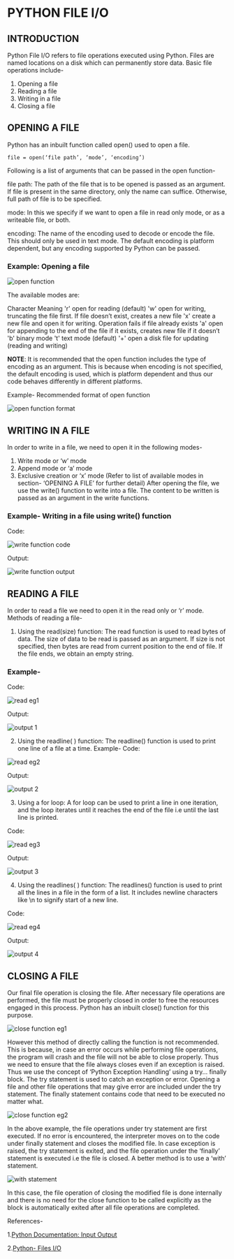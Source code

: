 # PYTHON FILE I/O
## INTRODUCTION
Python File I/O refers to file operations executed using Python.
Files are named locations on a disk which can permanently store data.
Basic file operations include-
1.	Opening a file
2.	Reading a file
3.	Writing in a file
4.	Closing a file

## OPENING A FILE
Python has an inbuilt function called open() used to open a file.

```
file = open(‘file path’, ‘mode’, ‘encoding’) 
```

Following is a list of arguments that can be passed in the open function-


file path:            The path of the file that is to be opened is passed as an argument. If file is present in the same 
                      directory, only the name can suffice. Otherwise, full path of file is to be specified.

mode:                In this we specify if we want to open a file in read only mode, or as a writeable file, or both. 

encoding:            The name of the encoding used to decode or encode the file. This should only be used in text mode. The default 
                      encoding is platform dependent, but any encoding supported by Python can be passed.



### Example: Opening a file

![open function](https://github.com/mridu-pant/winter-of-contributing/blob/29d0e03d1e6bfafba4f2f6e5563f1413c232d0e0/Python/Python_File_IO/Audio/images/file%20open%20eg%201.jpg)

The available modes are:

Character	               Meaning
    'r'	               open for reading (default)
    'w'	               open for writing, truncating the file first. If file doesn’t exist, creates a new file 
    'x'	               create a new file and open it for writing. Operation fails if file already exists
    'a'	               open for appending to the end of the file if it exists, creates new file if it doesn’t
    'b'	               binary mode
    't'	               text mode (default)
    '+'	               open a disk file for updating (reading and writing)

**NOTE**:
It is recommended that the open function includes the type of encoding as an argument. This is because when encoding is not specified, the default encoding is used, which is platform dependent and thus our code behaves differently in different platforms.

Example- Recommended format of open function

![open function format](https://github.com/mridu-pant/winter-of-contributing/blob/29d0e03d1e6bfafba4f2f6e5563f1413c232d0e0/Python/Python_File_IO/Audio/images/file%20open%20eg%202.jpg)
 

## WRITING IN A FILE
In order to write in a file, we need to open it in the following modes-
1.	Write mode or ‘w’ mode
2.	Append mode or ‘a’ mode
3.	Exclusive creation or ‘x’ mode
(Refer to list of available modes in section- ‘OPENING A FILE’ for further detail)
After opening the file, we use the write() function to write into a file. The content to be written is passed as an argument in the write functions.

### Example- Writing in a file using write() function
Code:

![write function code](https://github.com/mridu-pant/winter-of-contributing/blob/29d0e03d1e6bfafba4f2f6e5563f1413c232d0e0/Python/Python_File_IO/Audio/images/file%20write%20eg1.jpg)

Output:

![write function output](https://github.com/mridu-pant/winter-of-contributing/blob/29d0e03d1e6bfafba4f2f6e5563f1413c232d0e0/Python/Python_File_IO/Audio/images/file%20write%20output%201.jpg)

## READING A FILE
In order to read a file we need to open it in the read only or ‘r’ mode.
Methods of reading a file-
1.	Using the read(size) function:
The read function is used to read bytes of data. The size of data to be read is passed as an argument. If size is not specified, then bytes are read from current position to the end of file. If the file ends, we obtain an empty string.


### Example-
Code:

![read eg1](https://github.com/mridu-pant/winter-of-contributing/blob/29d0e03d1e6bfafba4f2f6e5563f1413c232d0e0/Python/Python_File_IO/Audio/images/file%20read%20eg1.jpg) 

Output:

![output 1](https://github.com/mridu-pant/winter-of-contributing/blob/29d0e03d1e6bfafba4f2f6e5563f1413c232d0e0/Python/Python_File_IO/Audio/images/file%20read%20output%201.jpg)

2.	Using the readline( ) function:
The readline() function is used to print one line of a file at a time.
Example-
Code:
 
![read eg2](https://github.com/mridu-pant/winter-of-contributing/blob/29d0e03d1e6bfafba4f2f6e5563f1413c232d0e0/Python/Python_File_IO/Audio/images/file%20read%20eg%202.jpg)

Output:

![output 2](https://github.com/mridu-pant/winter-of-contributing/blob/29d0e03d1e6bfafba4f2f6e5563f1413c232d0e0/Python/Python_File_IO/Audio/images/file%20read%20output%202.jpg) 

3.	Using a for loop:
A for loop can be used to print a line in one iteration, and the loop iterates until it reaches the end of the file i.e until the last line is printed.

Code:

![read eg3](https://github.com/mridu-pant/winter-of-contributing/blob/29d0e03d1e6bfafba4f2f6e5563f1413c232d0e0/Python/Python_File_IO/Audio/images/file%20read%20eg%203.jpg)

Output:

![output 3](https://github.com/mridu-pant/winter-of-contributing/blob/29d0e03d1e6bfafba4f2f6e5563f1413c232d0e0/Python/Python_File_IO/Audio/images/file%20read%20output%203.jpg)

4.	Using the readlines( ) function:
The readlines() function is used to print all the lines in a file in the form of a list. It includes newline characters like \n to signify start of a new line.

Code:

![read eg4](https://github.com/mridu-pant/winter-of-contributing/blob/29d0e03d1e6bfafba4f2f6e5563f1413c232d0e0/Python/Python_File_IO/Audio/images/file%20read%20eg%204.jpg)

Output:

![output 4](https://github.com/mridu-pant/winter-of-contributing/blob/29d0e03d1e6bfafba4f2f6e5563f1413c232d0e0/Python/Python_File_IO/Audio/images/file%20read%20output4.jpg) 

## CLOSING A FILE
Our final file operation is closing the file. After necessary file operations are performed, the file must be properly closed in order to free the resources engaged in this process. 
Python has an inbuilt close() function for this purpose.

![close function eg1](https://github.com/mridu-pant/winter-of-contributing/blob/29d0e03d1e6bfafba4f2f6e5563f1413c232d0e0/Python/Python_File_IO/Audio/images/file%20close%20eg1.jpg)
 
However this method of directly calling the function is not recommended. This is because, in case an error occurs while performing file operations, the program will crash and the file will not be able to close properly.
Thus we need to ensure that the file always closes even if an exception is raised. Thus we use the concept of ‘Python Exception Handling’ using a try… finally block.
The try statement is used to catch an exception or error. Opening a file and other file operations that may give error are included under the try statement. 
The finally statement contains code that need to be executed no matter what.
   
![close function eg2](https://github.com/mridu-pant/winter-of-contributing/blob/29d0e03d1e6bfafba4f2f6e5563f1413c232d0e0/Python/Python_File_IO/Audio/images/file%20close%20eg2.jpg)   
   
In the above example, the file operations under try statement are first executed. If no error is encountered, the interpreter moves on to the code under finally statement and closes the modified file. In case exception is raised, the try statement is exited, and the file operation under the ‘finally’ statement is executed i.e the file is closed.
A better method is to use a ‘with’ statement. 

![with statement](https://github.com/mridu-pant/winter-of-contributing/blob/29d0e03d1e6bfafba4f2f6e5563f1413c232d0e0/Python/Python_File_IO/Audio/images/file%20close%20eg3.jpg)
 
In this case, the file operation of closing the modified file is done internally and there is no need for the close function to be called explicitly as the block is automatically exited after all file operations are completed.

References-

1.[Python Documentation: Input Output](https://docs.python.org/3/tutorial/inputoutput.html)

2.[Python- Files I/O](https://www.tutorialspoint.com/python/python_files_io.htm)
